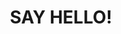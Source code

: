 ---
title : "SAY HELLO!"
bg_image: "images/backgrounds/contact-us-bg.jpg"
form_action: "#" # works with https://formspree.io/f/mqkrqqvk
name: "Name"
email: "Email"
message: "Message"
submit: "Submit"


# custom style
custom_class: "" 
custom_attributes: "" 
custom_css: ""
---